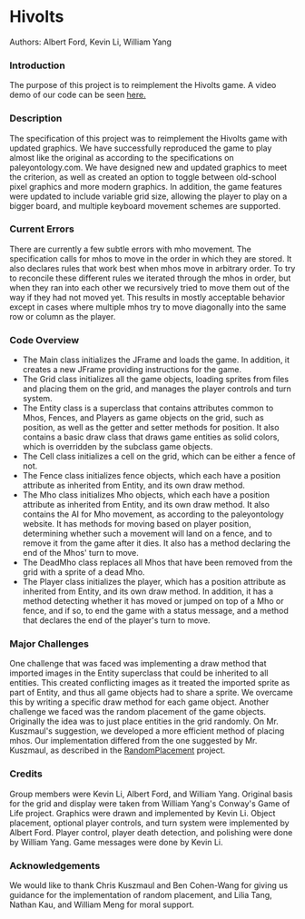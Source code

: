 # Hivolts

Authors: Albert Ford, Kevin Li, William Yang

### Introduction

The purpose of this project is to reimplement the Hivolts game. A video demo of our code can be seen [here.](https://www.youtube.com/watch?v=gATqJGEV0e8)

### Description

The specification of this project was to reimplement the Hivolts game with updated graphics. We have successfully reproduced the game to play almost like the original as according to the specifications on paleyontology.com. We have designed new and updated graphics to meet the criterion, as well as created an option to toggle between old-school pixel graphics and more modern graphics. In addition, the game features were updated to include variable grid size, allowing the player to play on a bigger board, and multiple keyboard movement schemes are supported.

### Current Errors

There are currently a few subtle errors with mho movement. The specification calls for mhos to move in the order in which they are stored. It also declares rules that work best when mhos move in arbitrary order. To try to reconcile these different rules we iterated through the mhos in order, but when they ran into each other we recursively tried to move them out of the way if they had not moved yet. This results in mostly acceptable behavior except in cases where multiple mhos try to move diagonally into the same row or column as the player.

### Code Overview

 * The Main class initializes the JFrame and loads the game. In addition, it creates a new JFrame providing instructions for the game. 
 * The Grid class initializes all the game objects, loading sprites from files and placing them on the grid, and manages the player controls and turn system. 
 * The Entity class is a superclass that contains attributes common to Mhos, Fences, and Players as game objects on the grid, such as position, as well as the getter and setter methods for position. It also contains a basic draw class that draws game entities as solid colors, which is overridden by the subclass game objects. 
 * The Cell class initializes a cell on the grid, which can be either a fence of not. 
 * The Fence class initializes fence objects, which each have a position attribute as inherited from Entity, and its own draw method. 
 * The Mho class initializes Mho objects, which each have a position attribute as inherited from Entity, and its own draw method. It also contains the AI for Mho movement, as according to the paleyontology website. It has methods for moving based on player position, determining whether such a movement will land on a fence, and to remove it from the game after it dies. It also has a method declaring the end of the Mhos' turn to move. 
 * The DeadMho class replaces all Mhos that have been removed from the grid with a sprite of a dead Mho. 
 * The Player class initializes the player, which has a position attribute as inherited from Entity, and its own draw method. In addition, it has a method detecting whether it has moved or jumped on top of a Mho or fence, and if so, to end the game with a status message, and a method that declares the end of the player's turn to move. 

### Major Challenges
One challenge that was faced was implementing a draw method that imported images in the Entity superclass that could be inherited to all entities. This created conflicting images as it treated the imported sprite as part of Entity, and thus all game objects had to share a sprite. We overcame this by writing a specific draw method for each game object. 
Another challenge we faced was the random placement of the game objects. Originally the idea was to just place entities in the grid randomly. On Mr. Kuszmaul's suggestion, we developed a more efficient method of placing mhos. Our implementation differed from the one suggested by Mr. Kuszmaul, as described in the [RandomPlacement](https://github.com/as-f/RandomPlacement) project.

### Credits
Group members were Kevin Li, Albert Ford, and William Yang. Original basis for the grid and display were taken from William Yang's Conway's Game of Life project. Graphics were drawn and implemented by Kevin Li. Object placement, optional player controls, and turn system were implemented by Albert Ford. Player control, player death detection, and polishing were done by William Yang. Game messages were done by Kevin Li. 

### Acknowledgements
We would like to thank Chris Kuszmaul and Ben Cohen-Wang for giving us guidance for the implementation of random placement, and Lilia Tang, Nathan Kau, and William Meng for moral support. 
